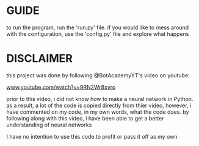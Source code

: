 # GUIDE

to run the program, run the 'run.py' file.
if you would like to mess around with the configuration, use the 'config.py' file and explore what happens


# DISCLAIMER

this project was done by following @BotAcademyYT's video on youtube:

www.youtube.com/watch?v=9RN2Wr8xvro

prior to this video, i did not know how to make a neural network in Python.
as a result, a lot of the code is copied directly from thier video, however, i have commented on my code, in my own words, what the code does.
by following along with this video, i have been able to get a better understanding of neural networks

I have no intention to use this code to profit or pass it off as my own
